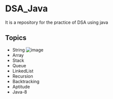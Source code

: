 # DSA_Java
It is a repository for the practice of DSA using java

## Topics
- String  ![image](https://github.com/Suresh170411/DSA_Java/assets/103575921/56b87183-370d-4a15-b14f-8e7f0e48dd3a)
- Array
- Stack
- Queue
- LinkedList
- Recursion
- Backtracking
- Aptitude
- Java-8
